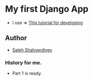 # My first Django App
- I use => [This tutorial for developing](https://docs.djangoproject.com/)

## Author 
- [Saleh Shahverdiyev](https://github.com/salehshahverdiyev)

### History for me.
- Part 1 is ready.
